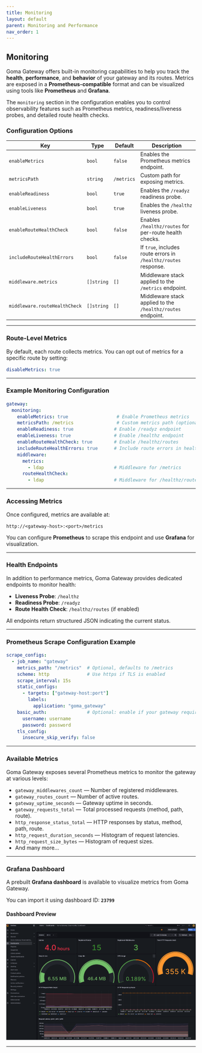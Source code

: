 ```yaml
---
title: Monitoring
layout: default
parent: Monitoring and Performance
nav_order: 1
---
```



## Monitoring

Goma Gateway offers built-in monitoring capabilities to help you track the **health**, **performance**, and **behavior** of your gateway and its routes. Metrics are exposed in a **Prometheus-compatible** format and can be visualized using tools like **Prometheus** and **Grafana**.

The `monitoring` section in the configuration enables you to control observability features such as Prometheus metrics, readiness/liveness probes, and detailed route health checks.


### Configuration Options

| Key                           | Type       | Default    | Description                                                     |
|-------------------------------|------------|------------|-----------------------------------------------------------------|
| `enableMetrics`               | `bool`     | `false`    | Enables the Prometheus metrics endpoint.                        |
| `metricsPath`                 | `string`   | `/metrics` | Custom path for exposing metrics.                               |
| `enableReadiness`             | `bool`     | `true`     | Enables the `/readyz` readiness probe.                          |
| `enableLiveness`              | `bool`     | `true`     | Enables the `/healthz` liveness probe.                          |
| `enableRouteHealthCheck`      | `bool`     | `false`    | Enables `/healthz/routes` for per-route health checks.          |
| `includeRouteHealthErrors`    | `bool`     | `false`    | If `true`, includes route errors in `/healthz/routes` response. |
| `middleware.metrics`          | `[]string` | `[]`       | Middleware stack applied to the `/metrics` endpoint.            |
| `middleware.routeHealthCheck` | `[]string` | `[]`       | Middleware stack applied to the `/healthz/routes` endpoint.     |

---

### Route-Level Metrics

By default, each route collects metrics. You can opt out of metrics for a specific route by setting:

```yaml
disableMetrics: true
```

---

### Example Monitoring Configuration

```yaml
gateway:
  monitoring:
    enableMetrics: true                  # Enable Prometheus metrics
    metricsPath: /metrics                # Custom metrics path (optional)
    enableReadiness: true               # Enable /readyz endpoint
    enableLiveness: true                # Enable /healthz endpoint
    enableRouteHealthCheck: true        # Enable /healthz/routes
    includeRouteHealthErrors: true      # Include route errors in health checks
    middleware:
      metrics:
        - ldap                          # Middleware for /metrics
      routeHealthCheck:
        - ldap                          # Middleware for /healthz/routes
```

---

### Accessing Metrics

Once configured, metrics are available at:

```
http://<gateway-host>:<port>/metrics
```

You can configure **Prometheus** to scrape this endpoint and use **Grafana** for visualization.

---

### Health Endpoints

In addition to performance metrics, Goma Gateway provides dedicated endpoints to monitor health:

* **Liveness Probe**: `/healthz`
* **Readiness Probe**: `/readyz`
* **Route Health Check**: `/healthz/routes` (if enabled)

All endpoints return structured JSON indicating the current status.

---

### Prometheus Scrape Configuration Example

```yaml
scrape_configs:
  - job_name: "gateway"
    metrics_path: "/metrics"  # Optional, defaults to /metrics
    scheme: http              # Use https if TLS is enabled
    scrape_interval: 15s
    static_configs:
      - targets: ["gateway-host:port"]
        labels:
          application: "goma_gateway"
    basic_auth:               # Optional: enable if your gateway requires authentication
      username: username
      password: password
    tls_config:
      insecure_skip_verify: false
```

---

### Available Metrics

Goma Gateway exposes several Prometheus metrics to monitor the gateway at various levels:

* `gateway_middlewares_count` — Number of registered middlewares.
* `gateway_routes_count` — Number of active routes.
* `gateway_uptime_seconds` — Gateway uptime in seconds.
* `gateway_requests_total` — Total processed requests (method, path, route).
* `http_response_status_total` — HTTP responses by status, method, path, route.
* `http_request_duration_seconds` — Histogram of request latencies.
* `http_request_size_bytes` — Histogram of request sizes.
* And many more...

---

### Grafana Dashboard

A prebuilt **Grafana dashboard** is available to visualize metrics from Goma Gateway.

You can import it using dashboard ID: **`23799`**

#### Dashboard Preview

![Goma Gateway Grafana Dashboard](https://raw.githubusercontent.com/jkaninda/goma-gateway/main/docs/images/goma_gateway_observability_dashboard-23799.png)

---
